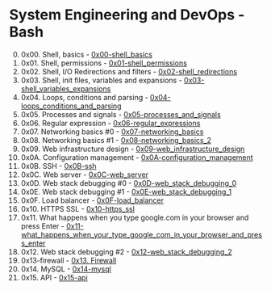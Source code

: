# System Engineering and DevOps - Bash

0. 0x00. Shell, basics - [0x00-shell_basics](https://github.com/nobleenia/alx-system_engineering-devops/tree/master/0x00-shell_basics)
1. 0x01. Shell, permissions - [0x01-shell_permissions](https://github.com/nobleenia/alx-system_engineering-devops/tree/master/0x01-shell_permissions)
2. 0x02. Shell, I/O Redirections and filters - [0x02-shell_redirections](https://github.com/nobleenia/alx-system_engineering-devops/tree/master/0x02-shell_redirections)
3. 0x03. Shell, init files, variables and expansions - [0x03-shell_variables_expansions](https://github.com/nobleenia/alx-system_engineering-devops/tree/master/0x03-shell_variables_expansions)
4. 0x04. Loops, conditions and parsing - [0x04-loops_conditions_and_parsing](https://github.com/nobleenia/alx-system_engineering-devops/tree/master/0x04-loops_conditions_and_parsing)
5. 0x05. Processes and signals - [0x05-processes_and_signals](https://github.com/nobleenia/alx-system_engineering-devops/tree/master/0x05-processes_and_signals)
6. 0x06. Regular expression - [0x06-regular_expressions](https://github.com/nobleenia/alx-system_engineering-devops/tree/master/0x06-regular_expressions)
7. 0x07. Networking basics #0 - [0x07-networking_basics](https://github.com/nobleenia/alx-system_engineering-devops/tree/master/0x07-networking_basics)
8. 0x08. Networking basics #1 - [0x08-networking_basics_2](https://github.com/nobleenia/alx-system_engineering-devops/tree/master/0x08-networking_basics_2)
9. 0x09. Web infrastructure design - [0x09-web_infrastructure_design](https://github.com/nobleenia/alx-system_engineering-devops/tree/master/0x09-web_infrastructure_design)
10. 0x0A. Configuration management - [0x0A-configuration_management](https://github.com/nobleenia/alx-system_engineering-devops/tree/master/0x0A-configuration_management)
11. 0x0B. SSH - [0x0B-ssh](https://github.com/nobleenia/alx-system_engineering-devops/tree/master/0x0B-ssh)
12. 0x0C. Web server - [0x0C-web_server](https://github.com/nobleenia/alx-system_engineering-devops/tree/master/0x0C-web_server)
13. 0x0D. Web stack debugging #0 - [0x0D-web_stack_debugging_0](https://github.com/nobleenia/alx-system_engineering-devops/tree/master/0x0D-web_stack_debugging_0)
14. 0x0E. Web stack debugging #1 - [0x0E-web_stack_debugging_1](https://github.com/nobleenia/alx-system_engineering-devops/tree/master/0x0D-web_stack_debugging_0)
15. 0x0F. Load balancer - [0x0F-load_balancer](https://github.com/nobleenia/alx-system_engineering-devops/tree/master/0x0F-load_balancer)
16. 0x10. HTTPS SSL - [0x10-https_ssl](https://github.com/nobleenia/alx-system_engineering-devops/tree/master/0x10-https_ssl)
17. 0x11. What happens when you type google.com in your browser and press Enter - [0x11-what_happens_when_your_type_google_com_in_your_browser_and_press_enter](https://github.com/nobleenia/alx-system_engineering-devops/tree/master/0x11-what_happens_when_your_type_google_com_in_your_browser_and_press_enter)
18. 0x12. Web stack debugging #2 - [0x12-web_stack_debugging_2](https://github.com/nobleenia/alx-system_engineering-devops/tree/master/0x12-web_stack_debugging_2)
19. 0x13-firewall - [0x13. Firewall](https://github.com/nobleenia/alx-system_engineering-devops/tree/master/0x13-firewall)
20. 0x14. MySQL - [0x14-mysql](https://github.com/nobleenia/alx-system_engineering-devops/tree/master/0x14-mysql)
21. 0x15. API - [0x15-api]()